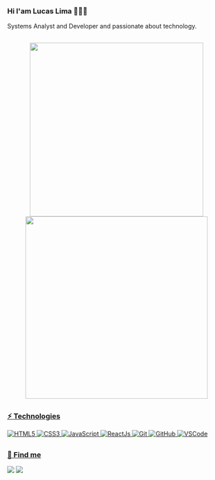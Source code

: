 ### Hi I'am Lucas Lima 👨🏻‍💻
<p>Systems Analyst and Developer and passionate about technology.</p>
    
  ##
   
<div align="center">
 <a href="https://github.com/lucaslimadev">
  <img width="400"src="https://github-readme-stats.vercel.app/api/top-langs/?username=lucaslimadev&layout=compact&langs_count=7&theme=midnight-purple"/>
  <img width="420"src="https://github-readme-stats.vercel.app/api?username=lucaslimadev&show_icons=true&theme=midnight-purple&include_all_commits=true&count_private=true"/>
</div>
   
  ##
    
### ⚡️ Technologies

![HTML5](https://img.shields.io/badge/-HTML5-black?style=flat-square&logo=html5&logoColor=html5)
![CSS3](https://img.shields.io/badge/-CSS3-black?style=flat-square&logo=css3&logoColor=007ACC)
![JavaScript](https://img.shields.io/badge/-JavaScript-black?style=flat-square&logo=javascript)
![ReactJs](https://img.shields.io/badge/-ReactJs-black?style=flat-square&logo=react)
![Git](https://img.shields.io/badge/-Git-black?style=flat-square&logo=git)
![GitHub](https://img.shields.io/badge/-GitHub-black?style=flat-square&logo=github)
![VSCode](https://img.shields.io/badge/-VSCode-black?style=flat-square&logo=visual-studio-code&logoColor=blue)

  ##

### 📍 Find me
<div> 
  <a href="https://www.linkedin.com/in/lucaslimax" target="_blank"><img src="https://img.shields.io/badge/-Linkedin-black?style=flat-square&logo=linkedin&logoColor=blue" target="_blank"></a> 
  <a href="https://instagram.com/lucaslimarm" target="_blank"><img src="https://img.shields.io/badge/-Instagram-black?style=flat-square&logo=instagram" target="_blank"></a>
</div>
